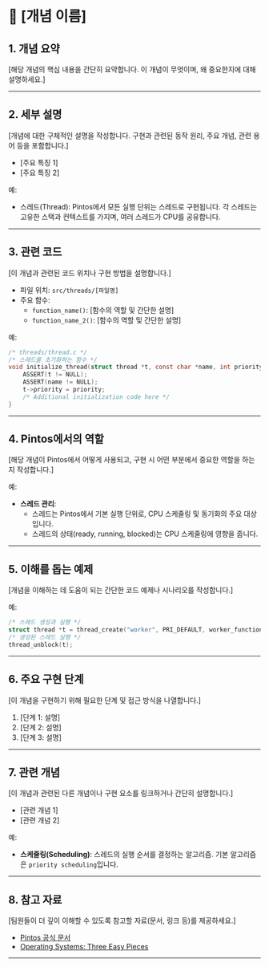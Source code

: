 
# 📖 [개념 이름]

## 1. **개념 요약**

[해당 개념의 핵심 내용을 간단히 요약합니다. 이 개념이 무엇이며, 왜 중요한지에 대해 설명하세요.]

---

## 2. **세부 설명**

[개념에 대한 구체적인 설명을 작성합니다. 구현과 관련된 동작 원리, 주요 개념, 관련 용어 등을 포함합니다.]

- [주요 특징 1]
- [주요 특징 2]

예:

- 스레드(Thread): Pintos에서 모든 실행 단위는 스레드로 구현됩니다. 각 스레드는 고유한 스택과 컨텍스트를 가지며, 여러 스레드가 CPU를 공유합니다.

---

## 3. **관련 코드**

[이 개념과 관련된 코드 위치나 구현 방법을 설명합니다.]

- 파일 위치: `src/threads/[파일명]`
- 주요 함수:
  - `function_name()`: [함수의 역할 및 간단한 설명]
  - `function_name_2()`: [함수의 역할 및 간단한 설명]

예:

```c
/* threads/thread.c */
/* 스레드를 초기화하는 함수 */
void initialize_thread(struct thread *t, const char *name, int priority) {
    ASSERT(t != NULL);
    ASSERT(name != NULL);
    t->priority = priority;
    /* Additional initialization code here */
}
```

---

## 4. **Pintos에서의 역할**

[해당 개념이 Pintos에서 어떻게 사용되고, 구현 시 어떤 부분에서 중요한 역할을 하는지 작성합니다.]

예:

- **스레드 관리**:
  - 스레드는 Pintos에서 기본 실행 단위로, CPU 스케줄링 및 동기화의 주요 대상입니다.
  - 스레드의 상태(ready, running, blocked)는 CPU 스케줄링에 영향을 줍니다.

---

## 5. **이해를 돕는 예제**

[개념을 이해하는 데 도움이 되는 간단한 코드 예제나 시나리오를 작성합니다.]

예:

```c
/* 스레드 생성과 실행 */
struct thread *t = thread_create("worker", PRI_DEFAULT, worker_function, NULL);
/* 생성된 스레드 실행 */
thread_unblock(t);
```

---

## 6. **주요 구현 단계**

[이 개념을 구현하기 위해 필요한 단계 및 접근 방식을 나열합니다.]

1. [단계 1: 설명]
2. [단계 2: 설명]
3. [단계 3: 설명]

---

## 7. **관련 개념**

[이 개념과 관련된 다른 개념이나 구현 요소를 링크하거나 간단히 설명합니다.]

- [관련 개념 1]
- [관련 개념 2]

예:

- **스케줄링(Scheduling)**: 스레드의 실행 순서를 결정하는 알고리즘. 기본 알고리즘은 `priority scheduling`입니다.

---

## 8. **참고 자료**

[팀원들이 더 깊이 이해할 수 있도록 참고할 자료(문서, 링크 등)를 제공하세요.]

- [Pintos 공식 문서](http://web.stanford.edu/class/cs140/projects/pintos/pintos_1.html)
- [Operating Systems: Three Easy Pieces](https://pages.cs.wisc.edu/~remzi/OSTEP/)

---
